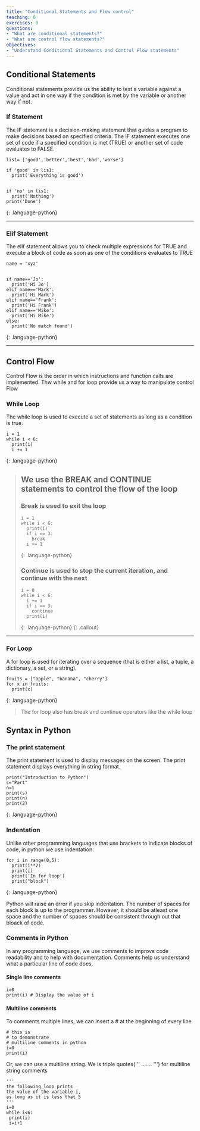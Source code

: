 ```yaml
---
title: "Conditional Statements and Flow control"
teaching: 0
exercises: 0
questions:
- "What are conditional statements?"
- "What are control flow statements?"
objectives:
- "Understand Conditional Statements and Control Flow statements"
---
```

## Conditional Statements
Conditional statements provide us the ability to test a variable against a value and act in one way if the condition is met by the variable or another way if not.

### If Statement

The IF statement is a decision-making statement that guides a program to make decisions based on specified criteria. The IF statement executes one set of code if a specified condition is met (TRUE) or another set of code evaluates to FALSE.

~~~
lis1= ['good','better','best','bad','worse']

if 'good' in lis1:
  print('Everything is good')


if 'no' in lis1:
  print('Nothing')
print('Done')
~~~
{: .language-python}

---

### Elif Statement

The elif statement allows you to check multiple expressions for TRUE and execute a block of code as soon as one of the conditions evaluates to TRUE

~~~
name = 'xyz'


if name=='Jo':
  print('Hi Jo')
elif name=='Mark':
  print('Hi Mark')
elif name=='Frank':
  print('Hi Frank')
elif name=='Mike':
  print('Hi Mike')
else:
  print('No match found')
~~~
{: .language-python}

---
## Control Flow
Control Flow is the order in which instructions and function calls are implemented. Thw while and for loop provide us a way to manipulate control Flow

### While Loop

The while loop is used to execute a set of statements as long as a condition is true.

~~~
i = 1
while i < 6:
  print(i)
  i += 1
~~~
{: .language-python}

> ## We use the BREAK and CONTINUE statements to control the flow of the loop
> ### Break is used to exit the loop
> ~~~
> i = 1
> while i < 6:
>   print(i)
>   if i == 3:
>     break
>   i += 1
> ~~~
> {: .language-python}
> 
> ### Continue is used to stop the current iteration, and continue with the next
> 
> ~~~
> i = 0
> while i < 6:
>   i += 1
>   if i == 3:
>     continue
>   print(i)
>   ~~~
>   {: .language-python}
{: .callout}


---

### For Loop

A for loop is used for iterating over a sequence (that is either a list, a tuple, a dictionary, a set, or a string).

~~~
fruits = ["apple", "banana", "cherry"]
for x in fruits:
  print(x)
~~~
{: .language-python}
> The for loop also has break and continue operators like the while loop

## Syntax in Python

### The print statement
The print statement is used to display messages on the screen. The print statement displays everything in string format. 
~~~
print("Introduction to Python")
s="Part"
n=1
print(s)
print(n)
print(2)
~~~
{: .language-python}

### Indentation
Unlike other programming languages that use brackets to indicate blocks of code, in python we use indentation.
~~~
for i in range(0,5):
  print(i**2)
  print(i)
  print('In for loop')
  print("block")
~~~
{: .language-python}

Python will raise an error if you skip indentation. The number of spaces for each block is up to the programmer. However, it should be atleast one space and the number of spaces should be consistent through out that bloack of code.

### Comments in Python

In any programming language, we use comments to improve code readability and to help with documentation. Comments help us understand what a particular line of code does.

#### Single line comments
~~~
i=0
print(i) # Display the value of i
~~~

#### Multiline comments
To comments multiple lines, we can insert a # at the beginning of every line
~~~
# this is
# to demonstrate
# multiline comments in python
i=0
print(i)
~~~

Or, we can use a multiline string. We is triple quotes(''' ....... ''') for multiline string comments
~~~
'''
the following loop prints 
the value of the variable i, 
as long as it is less that 5
'''
i=0
while i<6:
 print(i)
 i=i+1
~~~
